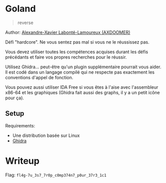 # Goland

> reverse

Author: [Alexandre-Xavier Labonté-Lamoureux (AXDOOMER)](https://github.com/axdoomer)

Défi "hardcore". Ne vous sentez pas mal si vous ne le réussissez pas.

Vous devez utiliser toutes les compétences acquises durant les défis précédants et faire vos propres recherches pour le réussir.

Utilisez Ghidra... peut-être qu'un plugin supplémentaire pourrait vous aider. Il est codé dans un langage compilé qui ne respecte pas exactement les conventions d'appel de fonction.

Vous pouvez aussi utiliser IDA Free si vous êtes à l'aise avec l'assembleur x86-64 et les graphiques (Ghidra fait aussi des graphs, il y a un petit icône pour ça).

## Setup

Requirements:
- Une distribution basée sur Linux
- [Ghidra](https://ghidra-sre.org/)

# Writeup

Flag: `fl4g-7u_3s7_7r0p_c0mp374n7_p0ur_37r3_1c1`

